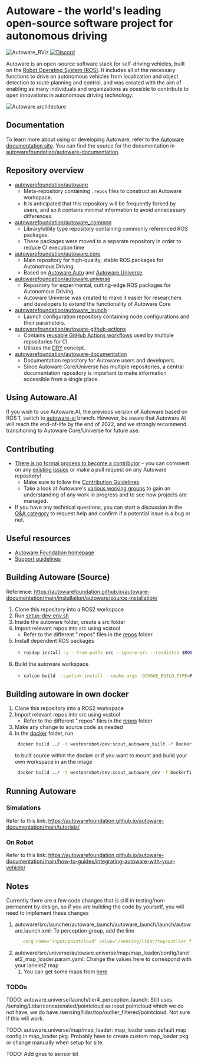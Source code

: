 # Autoware - the world's leading open-source software project for autonomous driving

![Autoware_RViz](https://user-images.githubusercontent.com/63835446/158918717-58d6deaf-93fb-47f9-891d-e242b02cba7b.png)
[![Discord](https://img.shields.io/discord/953808765935816715?label=Autoware%20Discord&style=for-the-badge)](https://discord.gg/Q94UsPvReQ)

Autoware is an open-source software stack for self-driving vehicles, built on the [Robot Operating System (ROS)](https://www.ros.org/). It includes all of the necessary functions to drive an autonomous vehicles from localization and object detection to route planning and control, and was created with the aim of enabling as many individuals and organizations as possible to contribute to open innovations in autonomous driving technology.

![Autoware architecture](https://static.wixstatic.com/media/984e93_552e338be28543c7949717053cc3f11f~mv2.png/v1/crop/x_0,y_1,w_1500,h_879/fill/w_863,h_506,al_c,usm_0.66_1.00_0.01,enc_auto/Autoware-GFX_edited.png)

## Documentation

To learn more about using or developing Autoware, refer to the [Autoware documentation site](https://autowarefoundation.github.io/autoware-documentation/main/). You can find the source for the documentation in [autowarefoundation/autoware-documentation](https://github.com/autowarefoundation/autoware-documentation).

## Repository overview

- [autowarefoundation/autoware](https://github.com/autowarefoundation/autoware)
  - Meta-repository containing `.repos` files to construct an Autoware workspace.
  - It is anticipated that this repository will be frequently forked by users, and so it contains minimal information to avoid unnecessary differences.
- [autowarefoundation/autoware_common](https://github.com/autowarefoundation/autoware_common)
  - Library/utility type repository containing commonly referenced ROS packages.
  - These packages were moved to a separate repository in order to reduce CI execution time
- [autowarefoundation/autoware.core](https://github.com/autowarefoundation/autoware.core)
  - Main repository for high-quality, stable ROS packages for Autonomous Driving.
  - Based on [Autoware.Auto](https://gitlab.com/autowarefoundation/autoware.auto/AutowareAuto) and [Autoware.Universe](https://github.com/autowarefoundation/autoware.universe).
- [autowarefoundation/autoware.universe](https://github.com/autowarefoundation/autoware.universe)
  - Repository for experimental, cutting-edge ROS packages for Autonomous Driving.
  - Autoware Universe was created to make it easier for researchers and developers to extend the functionality of Autoware Core
- [autowarefoundation/autoware_launch](https://github.com/autowarefoundation/autoware_launch)
  - Launch configuration repository containing node configurations and their parameters.
- [autowarefoundation/autoware-github-actions](https://github.com/autowarefoundation/autoware-github-actions)
  - Contains [reusable GitHub Actions workflows](https://docs.github.com/ja/actions/learn-github-actions/reusing-workflows) used by multiple repositories for CI.
  - Utilizes the [DRY](https://en.wikipedia.org/wiki/Don%27t_repeat_yourself) concept.
- [autowarefoundation/autoware-documentation](https://github.com/autowarefoundation/autoware-documentation)
  - Documentation repository for Autoware users and developers.
  - Since Autoware Core/Universe has multiple repositories, a central documentation repository is important to make information accessible from a single place.

## Using Autoware.AI

If you wish to use Autoware.AI, the previous version of Autoware based on ROS 1, switch to [autoware-ai](https://github.com/autowarefoundation/autoware.ai/tree/autoware-ai) branch. However, be aware that Autoware.AI will reach the end-of-life by the end of 2022, and we strongly recommend transitioning to Autoware Core/Universe for future use.

## Contributing

- [There is no formal process to become a contributor](https://github.com/autowarefoundation/autoware-projects/wiki#contributors) - you can comment on any [existing issues](https://github.com/autowarefoundation/autoware.universe/issues) or make a pull request on any Autoware repository!
  - Make sure to follow the [Contribution Guidelines](https://autowarefoundation.github.io/autoware-documentation/main/contributing/).
  - Take a look at Autoware's [various working groups](https://github.com/autowarefoundation/autoware-projects/wiki#working-group-list) to gain an understanding of any work in progress and to see how projects are managed.
- If you have any technical questions, you can start a discussion in the [Q&A category](https://github.com/autowarefoundation/autoware/discussions/categories/q-a) to request help and confirm if a potential issue is a bug or not.

## Useful resources

- [Autoware Foundation homepage](https://www.autoware.org/)
- [Support guidelines](https://autowarefoundation.github.io/autoware-documentation/main/support/support-guidelines/)


## Building Autoware (Source)
Reference: https://autowarefoundation.github.io/autoware-documentation/main/installation/autoware/source-installation/

1. Clone this repository into a ROS2 workspace
2. Run [setup-dev-env.sh](./setup-dev-env.sh)
3. Inside the autoware folder, create a src folder
4. Import relevant repos into src using vcstool
    * Refer to the different ".repos" files in the [repos](./repos/) folder
5. Install dependent ROS packages
    * ```bash
      rosdep install -y --from-paths src --ignore-src --rosdistro $ROS_DISTRO
      ```
6. Build the autoware workspace
    * ```bash
      colcon build --symlink-install --cmake-args -DCMAKE_BUILD_TYPE=Release
      ```

## Building autoware in own docker
1. Clone this repository into a ROS2 workspace
2. Import relevant repos into src using vcstool
    * Refer to the different ".repos" files in the [repos](./repos/) folder
3. Make any change to source code as needed
4. In the [docker](./docker) folder, run
    ```bash
     docker build ../ -t westonrobot/dev:scout_autoware_built -f Dockerfile.built 
    ```
    to built source within the docker or if you want to mount and build your own workspace in an the image
    ```bash
     docker build ../ -t westonrobot/dev:scout_autoware_dev -f Dockerfile.dev 
    ```

## Running Autoware
### Simulations
Refer to this link: https://autowarefoundation.github.io/autoware-documentation/main/tutorials/
### On Robot
Refer to this link: https://autowarefoundation.github.io/autoware-documentation/main/how-to-guides/integrating-autoware-with-your-vehicle/

## Notes
Currently there are a few code changes that is still in testing/non-permanent by design, so if you are building the code by yourself, you will need to implement these changes
1. autoware/src/launcher/autoware_launch/autoware_launch/launch/autoware.launch.xml: To perception group, add the line
   ```yaml
      <arg name="input/pointcloud" value="/sensing/lidar/top/outlier_filtered/pointcloud"/>
   ``` 
2. autoware/src/universe/autoware.universe/map/map_loader/config/lanelet2_map_loader.param.yaml: Change the values here to correspond with your lanelet2 map
   1. You can get some maps from [here](https://tangrobot-my.sharepoint.com/:f:/g/personal/hans_kurnia_westonrobot_com/EgWug1nR3wZAmpTOOdEjh2UBQYxJGPoP84CyEyFGWB1HCw?e=lnW9vQ)

### TODOs
TODO: autoware.universe/launch/tier4_perception_launch: Still uses /sensing/Lidar/concatenated/pointcloud as input pointcloud which we do not have, we do have /sensing/lidar/top/outlier_filtered/pointcloud. Not sure if this will work.

TODO: autoware.universe/map/map_loader: map_loader uses default map config in map_loader pkg. Probably have to create custom map_loader pkg or change manually when setup for site.

TODO: Add gnss to sensor kit